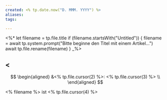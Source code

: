```yaml
---
created: <% tp.date.now("D. MMM. YYYY") %>
aliases:
tags:

---
```

<%*
let filename = tp.file.title
if (filename.startsWith("Untitled")) {
	filename = await tp.system.prompt("Bitte beginne den Titel mit einem Artikel...")
	await tp.file.rename(filename)
}
_%>

## $<% tp.file.cursor(1) %>$
$$
\begin{aligned}
&<% tp.file.cursor(2) %>: <% tp.file.cursor(3) %> \\
\end{aligned}
$$

<% filename %> ist <% tp.file.cursor(4) %>